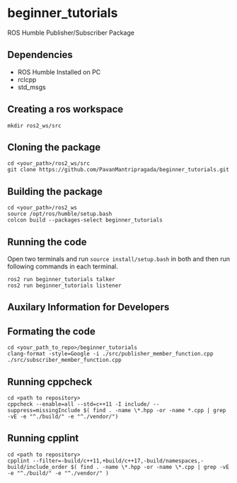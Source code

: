 # beginner_tutorials
ROS Humble Publisher/Subscriber Package

## Dependencies
- ROS Humble Installed on PC 
- rclcpp
- std_msgs

## Creating a ros workspace
```
mkdir ros2_ws/src
```

## Cloning the package
```
cd <your_path>/ros2_ws/src
git clone https://github.com/PavanMantripragada/beginner_tutorials.git
```

## Building the package
```
cd <your_path>/ros2_ws
source /opt/ros/humble/setup.bash
colcon build --packages-select beginner_tutorials
```

## Running the code
Open two terminals and run `source install/setup.bash` in both and then run following commands in each terminal.
```
ros2 run beginner_tutorials talker
ros2 run beginner_tutorials listener
```


## Auxilary Information for Developers

## Formating the code
```
cd <your_path_to_repo>/beginner_tutorials
clang-format -style=Google -i ./src/publisher_member_function.cpp  ./src/subscriber_member_function.cpp
```

## Running cppcheck
```
cd <path to repository>
cppcheck --enable=all --std=c++11 -I include/ --suppress=missingInclude $( find . -name \*.hpp -or -name *.cpp | grep -vE -e "^./build/" -e "^./vendor/")
```

## Running cpplint
```
cd <path to repository>
cpplint --filter=-build/c++11,+build/c++17,-build/namespaces,-build/include_order $( find . -name \*.hpp -or -name \*.cpp | grep -vE -e "^./build/" -e "^./vendor/" )
```